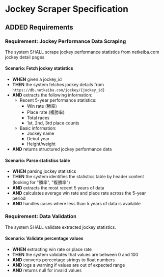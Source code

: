 # Jockey Scraper Specification

## ADDED Requirements

### Requirement: Jockey Performance Data Scraping

The system SHALL scrape jockey performance statistics from netkeiba.com jockey detail pages.

#### Scenario: Fetch jockey statistics

- **WHEN** given a jockey_id
- **THEN** the system fetches jockey details from `https://db.netkeiba.com/jockey/{jockey_id}`
- **AND** extracts the following information:
  - Recent 5-year performance statistics:
    - Win rate (勝率)
    - Place rate (複勝率)
    - Total races
    - 1st, 2nd, 3rd place counts
  - Basic information:
    - Jockey name
    - Debut year
    - Height/weight
- **AND** returns structured jockey performance data

#### Scenario: Parse statistics table

- **WHEN** parsing jockey statistics
- **THEN** the system identifies the statistics table by header content (looking for "勝率", "複勝率")
- **AND** extracts the most recent 5 years of data
- **AND** calculates average win rate and place rate across the 5-year period
- **AND** handles cases where less than 5 years of data is available

### Requirement: Data Validation

The system SHALL validate extracted jockey statistics.

#### Scenario: Validate percentage values

- **WHEN** extracting win rate or place rate
- **THEN** the system validates that values are between 0 and 100
- **AND** converts percentage strings to float numbers
- **AND** logs a warning if values are out of expected range
- **AND** returns null for invalid values
